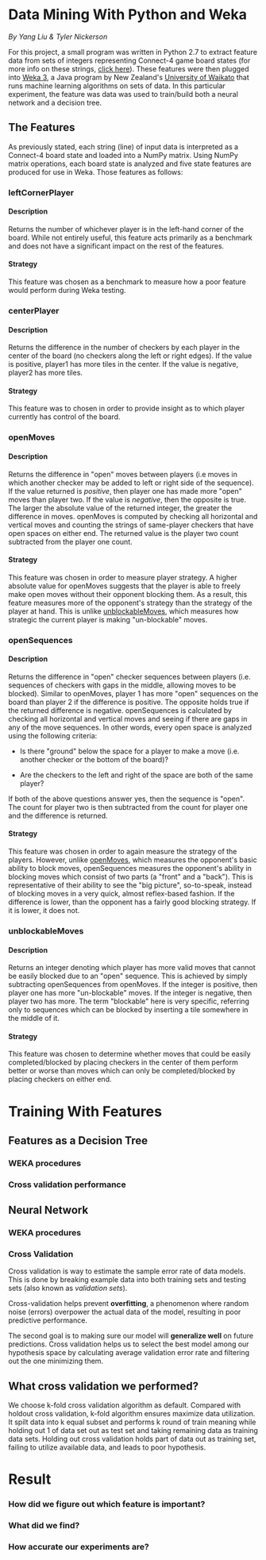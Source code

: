 # Data Mining With Python and Weka
_By Yang Liu & Tyler Nickerson_

For this project, a small program was written in Python 2.7 to extract feature data from sets of integers representing Connect-4 game board states (for more info on these strings, [click here](dataDescription.md)). These features were then plugged into [Weka 3](http://www.cs.waikato.ac.nz/ml/weka/), a Java program by New Zealand's [University of Waikato](http://www.waikato.ac.nz) that runs machine learning algorithms on sets of data. In this particular experiment, the feature was data was used to train/build both a neural network and a decision tree.

## The Features
As previously stated, each string (line) of input data is interpreted as a Connect-4 board state and loaded into a NumPy matrix. Using NumPy matrix operations, each board state is analyzed and five state features are produced for use in Weka. Those features as follows:

### leftCornerPlayer
#### Description
Returns the number of whichever player is in the left-hand corner of the board. While not entirely useful, this feature acts primarily as a benchmark and does not have a significant impact on the rest of the features.

#### Strategy
This feature was chosen as a benchmark to measure how a poor feature would perform during Weka testing.

### centerPlayer
#### Description
Returns the difference in the number of checkers by each player in the center of the board (no checkers along the left or right edges). If the value is positive, player1 has more tiles in the center. If the value is negative, player2 has more tiles.

#### Strategy
This feature was to chosen in order to provide insight as to which player currently has control of the board.

### openMoves <a id="openm"></a>
#### Description
Returns the difference in "open" moves between players (i.e moves in which another checker may be added to left or right side of the sequence). If the value returned is *positive*, then player one has made more "open" moves than player two. If the value is *negative*, then the opposite is true. The larger the absolute value of the returned integer, the greater the difference in moves. openMoves is computed by checking all horizontal and vertical moves and counting the strings of same-player checkers that have open spaces on either end. The returned value is the player two count subtracted from the player one count.

#### Strategy
This feature was chosen in order to measure player strategy. A higher absolute value for openMoves suggests that the player is able to freely make open moves without their opponent blocking them. As a result, this feature measures more of the opponent's strategy than the strategy of the player at hand. This is unlike [unblockableMoves](#unblockableMoves), which measures how strategic the current player is making "un-blockable" moves.

### openSequences <a id="opens"></a>
#### Description
Returns the difference in "open" checker sequences between players (i.e. sequences of checkers with gaps in the middle, allowing moves to be blocked). Similar to openMoves, player 1 has more "open" sequences on the board than player 2 if the difference is positive. The opposite holds true if the returned difference is negative. openSequences is calculated by checking all horizontal and vertical moves and seeing if there are gaps in any of the move sequences. In other words, every open space is analyzed using the following criteria:

* Is there "ground" below the space for a player to make a move (i.e. another checker or the bottom of the board)?

* Are the checkers to the left and right of the space are both of the same player?

If both of the above questions answer yes, then the sequence is "open". The count for player two is then subtracted from the count for player one and the difference is returned.

#### Strategy
This feature was chosen in order to again measure the strategy of the players. However, unlike [openMoves](#openm), which measures the opponent's basic ability to block moves, openSequences measures the opponent's ability in blocking moves which consist of two parts (a "front" and a "back"). This is representative of their ability to see the "big picture", so-to-speak, instead of blocking moves in a very quick, almost reflex-based fashion. If the difference is lower, than the opponent has a fairly good blocking strategy. If it is lower, it does not.

### unblockableMoves <a id="unblockable"></a>
#### Description
Returns an integer denoting which player has more valid moves that cannot be easily blocked due to an "open" sequence. This is achieved by simply subtracting openSequences from openMoves. If the integer is positive, then player one has more "un-blockable" moves. If the integer is negative, then player two has more. The term "blockable" here is very specific, referring only to sequences which can be blocked by inserting a tile somewhere in the middle of it.

#### Strategy
This feature was chosen to determine whether moves that could be easily completed/blocked by placing checkers in the center of them perform better or worse than moves which can only be completed/blocked by placing checkers on either end.

# Training With Features

## Features as a Decision Tree
### WEKA procedures
### Cross validation performance

## Neural Network
### WEKA procedures
### Cross Validation

  Cross validation is way to estimate the sample error rate of data models. This is done by breaking example data into both training sets and testing sets (also known as *validation sets*).

  Cross-validation helps prevent **overfitting**, a phenomenon where random noise (errors) overpower the actual data of the model, resulting in poor predictive performance.

  The second goal is to making sure our model will **generalize well** on future predictions. Cross validation helps us to select the best model among our hypothesis space by calculating average validation error rate and filtering out the one minimizing them.

## What cross validation we performed?
We choose k-fold cross validation algorithm as default. Compared with holdout cross validation, k-fold algorithm ensures maximize data utilization. It spilt data into k equal subset and performs k round of train meaning while holding out 1 of data set out as test set and taking remaining data as training data sets. Holding out cross validation holds part of data out as training set, failing to utilize available data, and leads to poor hypothesis.

# Result
### How did we figure out which feature is important?

### What did we find?

### How accurate our experiments are?
